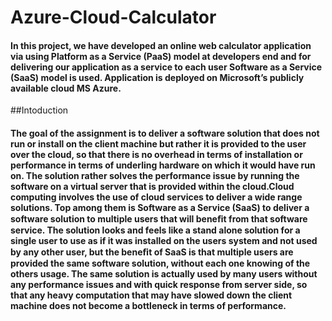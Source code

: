 # Azure-Cloud-Calculator
#### In this project, we have developed an online web calculator application via using Platform as a Service (PaaS) model at developers end and for delivering our application as a service to each user Software as a Service (SaaS) model is used. Application is deployed on Microsoft’s publicly available cloud MS Azure. 

##Intoduction
#### The goal of the assignment is to deliver a software solution that does not run or install on the client machine but rather it is provided to the user over the cloud, so that there is no overhead in terms of installation or performance in terms of underling hardware on which it would have run on. The solution rather solves the performance issue by running the software on a virtual server that is provided within the cloud.Cloud computing involves the use of cloud services to deliver a wide range solutions. Top among them is Software as a Service (SaaS) to deliver a software solution to multiple users that will beneﬁt from that software service. The solution looks and feels like a stand alone solution for a single user to use as if it was installed on the users system and not used by any other user, but the beneﬁt of SaaS is that multiple users are provided the same software solution, without each one knowing of the others usage. The same solution is actually used by many users without any performance issues and with quick response from server side, so that any heavy computation that may have slowed down the client machine does not become a bottleneck in terms of performance. 

